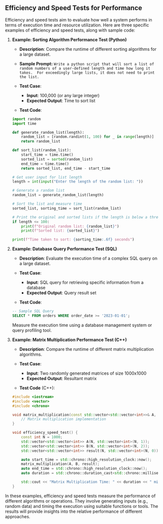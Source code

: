 ## Efficiency and Speed Tests for Performance
Efficiency and speed tests aim to evaluate how well a system performs in terms of execution time and resource utilization. Here are three specific examples of efficiency and speed tests, along with sample code:

1. **Example: Sorting Algorithm Performance Test (Python)**
   - **Description**: Compare the runtime of different sorting algorithms for a large dataset.
   - **Sample Prompt:** ```Write a python script that will sort a list of random numbers of a user-defined length and time how long it takes.  For exceedingly large lists, it does not need to print the list.```
   - **Test Case**:
     - **Input**: 100,000 (or any large integer)
     - **Expected Output**: Time to sort list

   - **Test Code**:

   ```python
   import random
   import time
   
   def generate_random_list(length):
       random_list = [random.randint(1, 100) for _ in range(length)]
       return random_list
   
   def sort_list(random_list):
       start_time = time.time()
       sorted_list = sorted(random_list)
       end_time = time.time()
       return sorted_list, end_time - start_time
   
   # Get user input for list length
   length = int(input("Enter the length of the random list: "))
   
   # Generate a random list
   random_list = generate_random_list(length)
   
   # Sort the list and measure time
   sorted_list, sorting_time = sort_list(random_list)
   
   # Print the original and sorted lists if the length is below a threshold
   if length <= 100:
       print(f"Original random list: {random_list}")
       print(f"Sorted list: {sorted_list}")
   
   print(f"Time taken to sort: {sorting_time:.6f} seconds")
   ```

2. **Example: Database Query Performance Test (SQL)**
   - **Description**: Evaluate the execution time of a complex SQL query on a large dataset.
   - **Test Case**:
     - **Input**: SQL query for retrieving specific information from a database
     - **Expected Output**: Query result set

   - **Test Code**:

   ```sql
   -- Sample SQL Query
   SELECT * FROM orders WHERE order_date >= '2023-01-01';
   ```

   Measure the execution time using a database management system or query profiling tool.

3. **Example: Matrix Multiplication Performance Test (C++)**
   - **Description**: Compare the runtime of different matrix multiplication algorithms.
   - **Test Case**:
     - **Input**: Two randomly generated matrices of size 1000x1000
     - **Expected Output**: Resultant matrix

   - **Test Code** (C++):

   ```cpp
   #include <iostream>
   #include <vector>
   #include <chrono>

   void matrix_multiplication(const std::vector<std::vector<int>>& A, const std::vector<std::vector<int>>& B, std::vector<std::vector<int>>& result) {
       // Matrix multiplication implementation
   }

   void efficiency_speed_test() {
       const int N = 1000;
       std::vector<std::vector<int>> A(N, std::vector<int>(N, 1));
       std::vector<std::vector<int>> B(N, std::vector<int>(N, 2));
       std::vector<std::vector<int>> result(N, std::vector<int>(N, 0));

       auto start_time = std::chrono::high_resolution_clock::now();
       matrix_multiplication(A, B, result);
       auto end_time = std::chrono::high_resolution_clock::now();
       auto duration = std::chrono::duration_cast<std::chrono::milliseconds>(end_time - start_time).count();

       std::cout << "Matrix Multiplication Time: " << duration << " milliseconds" << std::endl;
   }
   ```

In these examples, efficiency and speed tests measure the performance of different algorithms or operations. They involve generating inputs (e.g., random data) and timing the execution using suitable functions or tools. The results will provide insights into the relative performance of different approaches.
